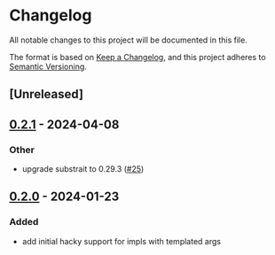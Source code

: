 # Changelog
All notable changes to this project will be documented in this file.

The format is based on [Keep a Changelog](https://keepachangelog.com/en/1.0.0/),
and this project adheres to [Semantic Versioning](https://semver.org/spec/v2.0.0.html).

## [Unreleased]

## [0.2.1](https://github.com/westonpace/substrait-expr/compare/substrait-expr-funcgen-v0.2.0...substrait-expr-funcgen-v0.2.1) - 2024-04-08

### Other
- upgrade substrait to 0.29.3 ([#25](https://github.com/westonpace/substrait-expr/pull/25))

## [0.2.0](https://github.com/westonpace/substrait-expr/compare/substrait-expr-funcgen-v0.1.1...substrait-expr-funcgen-v0.2.0) - 2024-01-23

### Added
- add initial hacky support for impls with templated args
